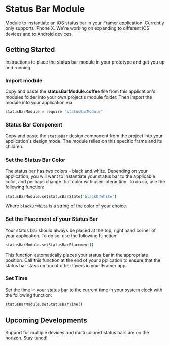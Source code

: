 # Status Bar Module

Module to instantiate an iOS status bar in your Framer application. Currently only supports iPhone X. We're working on expanding to different iOS devices and to Android devices. 

## Getting Started

Instructions to place the status bar module in your prototype and get you up and running.

### Import module

Copy and paste the **statusBarModule.coffee** file from this application's modules folder into your own project's module folder. Then import the module into your application via:

```coffee
statusBarModule = require 'statusBarModule'
```

### Status Bar Component

Copy and paste the `statusBar` design component from the project into your application's design mode. The module relies on this specific frame and its children.

### Set the Status Bar Color

The status bar has two colors - black and white. Depending on your application, you will want to instantiate your status bar to the applicable color, and perhaps change that color with user interaction. To do so, use the following function:

```coffee
statusBarModule.setStatusBarState('blackOrWhite')
```

Where `blackOrWhite` is a string of the color of your choice.

### Set the Placement of your Status Bar

Your status bar should always be placed at the top, right hand corner of your application. To do so, use the following function:

```coffee
statusBarModule.setStatusBarPlacement()
```

This function automatically places your status bar in the appropriate position. Call this function at the end of your application to ensure that the status bar stays on top of other layers in your Framer app.

### Set Time

Set the time in your status bar to the current time in your system clock with the following function:

```coffee
statusBarModule.setStatusBarTime()
```

## Upcoming Developments

Support for multiple devices and multi colored status bars are on the horizon. Stay tuned! 
